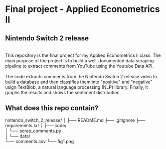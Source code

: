 # Final project - Applied Econometrics II
## Nintendo Switch 2 release
\
This repository is the final project for my Applied Econometrics II class.
The main purpose of the project is to build a well-documented data scraping pipeline to extract comments from YouTube using the Youtube Data API. 
\
\
The code extracts comments from the Nintendo Switch 2 release video to build a database and then classifies them into "positive" and "negative" usign TextBlob, a natural language processing (NLP) library. Finally, it graphs the results and shows the sentiment distribution.

## What does this repo contain?
nintendo_switch_2_release/
│
├── README.md
├── .gitignore
├── requirements.txt
│
├── code/                  
│   └── scrap_comments.py        
│
└── data/                  
    └── comments.csv
    └── fig1.png
